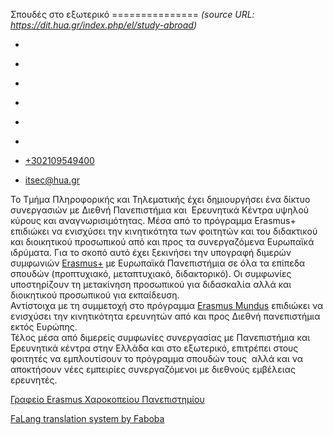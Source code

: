 Σπουδές στο εξωτερικό
===============    *(source URL: https://dit.hua.gr/index.php/el/study-abroad)*

*   [](https://www.facebook.com/ditharokopio)
*   [](https://www.youtube.com/channel/UCEHkYirpXF1nSLxDCrfDZ4A)
*   [](https://www.linkedin.com/company/77699385)
*   [](https://www.instagram.com/dithua)

*   [](https://dit.hua.gr/index.php/el/study-abroad)
*   [](https://dit.hua.gr/index.php/en/study-abroad)

*   [+302109549400](tel:+302109549400)
*   [itsec@hua.gr](mailto:itsec@hua.gr)

Το Τμήμα Πληροφορικής και Τηλεματικής έχει δημιουργήσει ένα δίκτυο συνεργασιών με Διεθνή Πανεπιστήμια και  Ερευνητικά Κέντρα υψηλού κύρους και αναγνωρισιμότητας. Μέσα από το πρόγραμμα Erasmus+ επιδιώκει να ενισχύσει την κινητικότητα των φοιτητών και του διδακτικού και διοικητικού προσωπικού από και προς τα συνεργαζόμενα Ευρωπαϊκά ιδρύματα. Για το σκοπό αυτό έχει ξεκινήσει την υπογραφή διμερών συμφωνιών [Erasmus+](https://dit.hua.gr/index.php/el/erasmus-program) με Ευρωπαϊκά Πανεπιστήμια σε όλα τα επίπεδα σπουδών (προπτυχιακό, μεταπτυχιακό, διδακτορικό). Οι συμφωνίες υποστηρίζουν τη μετακίνηση προσωπικού για διδασκαλία αλλά και διοικητικού προσωπικού για εκπαίδευση.  
Αντίστοιχα με τη συμμετοχή στο πρόγραμμα [Erasmus Mundus](https://dit.hua.gr/index.php/el/erasmus-mundus-program) επιδιώκει να ενισχύσει την κινητικότητα ερευνητών από και προς Διεθνή πανεπιστήμια εκτός Ευρώπης.  
Τέλος μέσα από διμερείς συμφωνίες συνεργασίας με Πανεπιστήμια και Ερευνητικά κέντρα στην Ελλάδα και στο εξωτερικό, επιτρέπει στους φοιτητές να εμπλουτίσουν το πρόγραμμα σπουδών τους  αλλά και να αποκτήσουν νέες εμπειρίες συνεργαζόμενοι με διεθνούς εμβέλειας ερευνητές.

[Γραφείο Erasmus Χαροκοπείου Πανεπιστημίου](http://www.erasmus.hua.gr/index.php/el/)

[FaLang translation system by Faboba](http://www.faboba.com/ "Faboba : Création de composantJoomla")

[](https://dit.hua.gr/index.php/el/study-abroad#)
